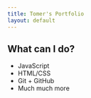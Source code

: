 ```yaml
---
title: Tomer's Portfolio
layout: default
---
```


## What can I do?
- JavaScript
- HTML/CSS
- Git + GitHub
- Much much more
